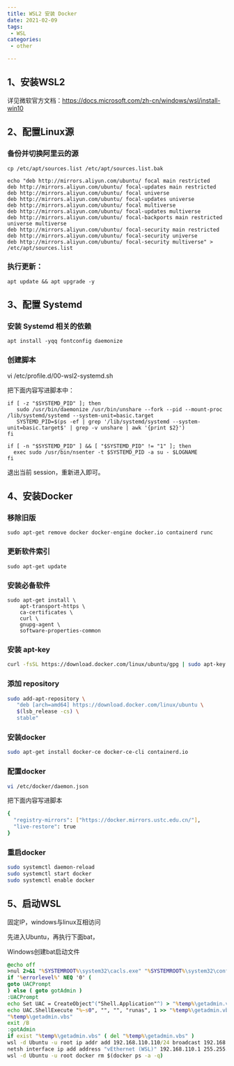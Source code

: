 ```yaml
---
title: WSL2 安装 Docker
date: 2021-02-09
tags:
 - WSL
categories:
 - other

---
```




## 1、安装WSL2

详见微软官方文档：https://docs.microsoft.com/zh-cn/windows/wsl/install-win10

## 2、配置Linux源

### 备份并切换阿里云的源

```shell
cp /etc/apt/sources.list /etc/apt/sources.list.bak
```

```shell
echo "deb http://mirrors.aliyun.com/ubuntu/ focal main restricted
deb http://mirrors.aliyun.com/ubuntu/ focal-updates main restricted
deb http://mirrors.aliyun.com/ubuntu/ focal universe
deb http://mirrors.aliyun.com/ubuntu/ focal-updates universe
deb http://mirrors.aliyun.com/ubuntu/ focal multiverse
deb http://mirrors.aliyun.com/ubuntu/ focal-updates multiverse
deb http://mirrors.aliyun.com/ubuntu/ focal-backports main restricted universe multiverse
deb http://mirrors.aliyun.com/ubuntu/ focal-security main restricted
deb http://mirrors.aliyun.com/ubuntu/ focal-security universe
deb http://mirrors.aliyun.com/ubuntu/ focal-security multiverse" > /etc/apt/sources.list
```



### 执行更新：

```shell
apt update && apt upgrade -y
```

## 3、配置 Systemd

### 安装 Systemd 相关的依赖

```shell
apt install -yqq fontconfig daemonize
```

### 创建脚本

 vi /etc/profile.d/00-wsl2-systemd.sh

把下面内容写进脚本中：

```shell
if [ -z "$SYSTEMD_PID" ]; then
   sudo /usr/bin/daemonize /usr/bin/unshare --fork --pid --mount-proc /lib/systemd/systemd --system-unit=basic.target
   SYSTEMD_PID=$(ps -ef | grep '/lib/systemd/systemd --system-unit=basic.target$' | grep -v unshare | awk '{print $2}')
fi

if [ -n "$SYSTEMD_PID" ] && [ "$SYSTEMD_PID" != "1" ]; then    
  exec sudo /usr/bin/nsenter -t $SYSTEMD_PID -a su - $LOGNAME
fi
```

退出当前 session，重新进入即可。

## 4、安装Docker

### 移除旧版 

```shell
sudo apt-get remove docker docker-engine docker.io containerd runc
```

### 更新软件索引

```shell
sudo apt-get update
```

### 安装必备软件

```shell
sudo apt-get install \
    apt-transport-https \
    ca-certificates \
    curl \
    gnupg-agent \
    software-properties-common
```

### 安装 apt-key

```sh
curl -fsSL https://download.docker.com/linux/ubuntu/gpg | sudo apt-key add -
```

### 添加 repository

```sh
sudo add-apt-repository \
   "deb [arch=amd64] https://download.docker.com/linux/ubuntu \
   $(lsb_release -cs) \
   stable"
```

### 安装docker

```sh
sudo apt-get install docker-ce docker-ce-cli containerd.io
```

### 配置docker 

```sh
vi /etc/docker/daemon.json
```

把下面内容写进脚本

```sh
{
  "registry-mirrors": ["https://docker.mirrors.ustc.edu.cn/"],
  "live-restore": true
}
```

### 重启docker

```sh
sudo systemctl daemon-reload
sudo systemctl start docker
sudo systemctl enable docker
```

## 5、启动WSL

固定IP，windows与linux互相访问

先进入Ubuntu，再执行下面bat，

Windows创建bat启动文件

```bat
@echo off
>nul 2>&1 "%SYSTEMROOT%\system32\cacls.exe" "%SYSTEMROOT%\system32\config\system"
if '%errorlevel%' NEQ '0' (
goto UACPrompt
) else ( goto gotAdmin )
:UACPrompt
echo Set UAC = CreateObject^("Shell.Application"^) > "%temp%\getadmin.vbs"
echo UAC.ShellExecute "%~s0", "", "", "runas", 1 >> "%temp%\getadmin.vbs"
"%temp%\getadmin.vbs"
exit /B
:gotAdmin
if exist "%temp%\getadmin.vbs" ( del "%temp%\getadmin.vbs" )
wsl -d Ubuntu -u root ip addr add 192.168.110.110/24 broadcast 192.168.110.255 dev eth0 label eth0:1
netsh interface ip add address "vEthernet (WSL)" 192.168.110.1 255.255.255.0
wsl -d Ubuntu -u root docker rm $(docker ps -a -q)
```

